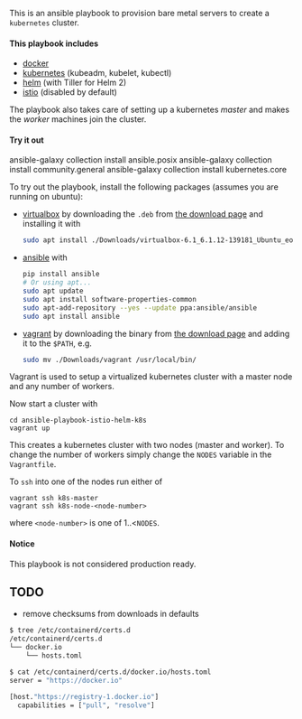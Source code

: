 This is an ansible playbook to provision bare metal servers
to create a `kubernetes` cluster.

#### This playbook includes

- [docker](https://www.docker.com/)
- [kubernetes](https://kubernetes.io) (kubeadm, kubelet, kubectl)
- [helm](https://helm.sh/) (with Tiller for Helm 2)
- [istio](https://istio.io/) (disabled by default)

The playbook also takes care of setting up a kubernetes _master_ and
makes the _worker_ machines join the cluster.

#### Try it out

ansible-galaxy collection install ansible.posix
ansible-galaxy collection install community.general
ansible-galaxy collection install kubernetes.core

To try out the playbook, install the following packages (assumes you are running on ubuntu):

- [virtualbox](https://www.virtualbox.org/) by downloading the `.deb` from [the download page](https://www.virtualbox.org/wiki/Linux_Downloads) and installing it with
  ```bash
  sudo apt install ./Downloads/virtualbox-6.1_6.1.12-139181_Ubuntu_eoan_amd64.deb
  ```
- [ansible](https://www.ansible.com/) with
  ```bash
  pip install ansible
  # Or using apt...
  sudo apt update
  sudo apt install software-properties-common
  sudo apt-add-repository --yes --update ppa:ansible/ansible
  sudo apt install ansible
  ```
- [vagrant](https://www.vagrantup.com/) by downloading the binary from [the download page](https://www.vagrantup.com/downloads) and adding it to the `$PATH`, e.g.
  ```bash
  sudo mv ./Downloads/vagrant /usr/local/bin/
  ```

Vagrant is used to setup a virtualized kubernetes cluster with a master node and any number of workers.

Now start a cluster with

```
cd ansible-playbook-istio-helm-k8s
vagrant up
```

This creates a kubernetes cluster with two nodes (master and worker).
To change the number of workers simply change the `NODES` variable in the `Vagrantfile`.

To `ssh` into one of the nodes run either of

```
vagrant ssh k8s-master
vagrant ssh k8s-node-<node-number>
```

where `<node-number>` is one of 1..<`NODES`.

#### Notice

This playbook is not considered production ready.

## TODO

- remove checksums from downloads in defaults

```bash
$ tree /etc/containerd/certs.d
/etc/containerd/certs.d
└── docker.io
    └── hosts.toml

$ cat /etc/containerd/certs.d/docker.io/hosts.toml
server = "https://docker.io"

[host."https://registry-1.docker.io"]
  capabilities = ["pull", "resolve"]
```
